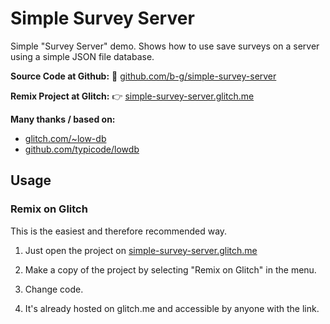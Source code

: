 Simple Survey Server
====================

Simple "Survey Server" demo. Shows how to use save surveys on a server using a simple JSON file database.

**Source Code at Github:**
👀 [github.com/b-g/simple-survey-server](https://github.com/b-g/simple-survey-server)

**Remix Project at Glitch:**
👉 [simple-survey-server.glitch.me](https://simple-survey-server.glitch.me)

**Many thanks / based on:**
- [glitch.com/~low-db](https://glitch.com/~low-db)
- [github.com/typicode/lowdb](https://github.com/typicode/lowdb)


## Usage

### Remix on Glitch

This is the easiest and therefore recommended way. 

1. Just open the project on [simple-survey-server.glitch.me](https://simple-survey-server.glitch.me)

2. Make a copy of the project by selecting "Remix on Glitch" in the menu.

3. Change code.

4. It's already hosted on glitch.me and accessible by anyone with the link.



